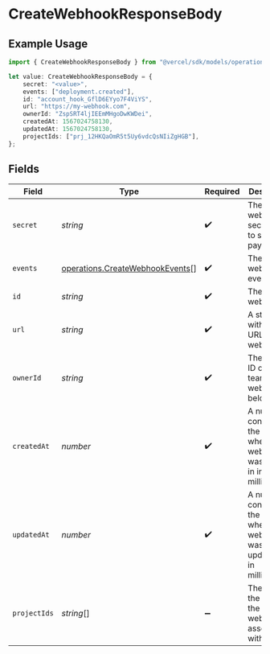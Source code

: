 # CreateWebhookResponseBody

## Example Usage

```typescript
import { CreateWebhookResponseBody } from "@vercel/sdk/models/operations";

let value: CreateWebhookResponseBody = {
    secret: "<value>",
    events: ["deployment.created"],
    id: "account_hook_GflD6EYyo7F4ViYS",
    url: "https://my-webhook.com",
    ownerId: "ZspSRT4ljIEEmMHgoDwKWDei",
    createdAt: 1567024758130,
    updatedAt: 1567024758130,
    projectIds: ["prj_12HKQaOmR5t5Uy6vdcQsNIiZgHGB"],
};
```

## Fields

| Field                                                                              | Type                                                                               | Required                                                                           | Description                                                                        | Example                                                                            |
| ---------------------------------------------------------------------------------- | ---------------------------------------------------------------------------------- | ---------------------------------------------------------------------------------- | ---------------------------------------------------------------------------------- | ---------------------------------------------------------------------------------- |
| `secret`                                                                           | *string*                                                                           | :heavy_check_mark:                                                                 | The webhook secret used to sign the payload                                        |                                                                                    |
| `events`                                                                           | [operations.CreateWebhookEvents](../../models/operations/createwebhookevents.md)[] | :heavy_check_mark:                                                                 | The webhooks events                                                                | deployment.created                                                                 |
| `id`                                                                               | *string*                                                                           | :heavy_check_mark:                                                                 | The webhook id                                                                     | account_hook_GflD6EYyo7F4ViYS                                                      |
| `url`                                                                              | *string*                                                                           | :heavy_check_mark:                                                                 | A string with the URL of the webhook                                               | https://my-webhook.com                                                             |
| `ownerId`                                                                          | *string*                                                                           | :heavy_check_mark:                                                                 | The unique ID of the team the webhook belongs to                                   | ZspSRT4ljIEEmMHgoDwKWDei                                                           |
| `createdAt`                                                                        | *number*                                                                           | :heavy_check_mark:                                                                 | A number containing the date when the webhook was created in in milliseconds       | 1567024758130                                                                      |
| `updatedAt`                                                                        | *number*                                                                           | :heavy_check_mark:                                                                 | A number containing the date when the webhook was updated in in milliseconds       | 1567024758130                                                                      |
| `projectIds`                                                                       | *string*[]                                                                         | :heavy_minus_sign:                                                                 | The ID of the projects the webhook is associated with                              | [<br/>"prj_12HKQaOmR5t5Uy6vdcQsNIiZgHGB"<br/>]                                     |